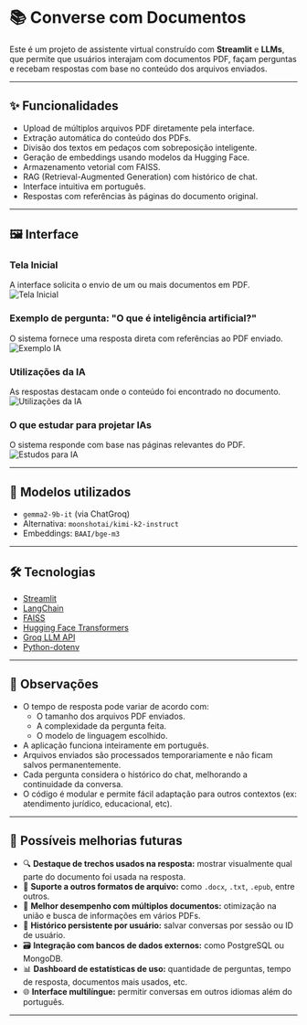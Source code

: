 # 📚 Converse com Documentos

Este é um projeto de assistente virtual construído com **Streamlit** e **LLMs**, que permite que usuários interajam com documentos PDF, façam perguntas e recebam respostas com base no conteúdo dos arquivos enviados.

---

## ✨ Funcionalidades

- Upload de múltiplos arquivos PDF diretamente pela interface.
- Extração automática do conteúdo dos PDFs.
- Divisão dos textos em pedaços com sobreposição inteligente.
- Geração de embeddings usando modelos da Hugging Face.
- Armazenamento vetorial com FAISS.
- RAG (Retrieval-Augmented Generation) com histórico de chat.
- Interface intuitiva em português.
- Respostas com referências às páginas do documento original.

---

## 🖼️ Interface

### Tela Inicial
A interface solicita o envio de um ou mais documentos em PDF.  
![Tela Inicial](https://prnt.sc/i_emOt0xLqFh)

### Exemplo de pergunta: "O que é inteligência artificial?"
O sistema fornece uma resposta direta com referências ao PDF enviado.  
![Exemplo IA](https://prnt.sc/Hl8NNiUA7Guf)

### Utilizações da IA
As respostas destacam onde o conteúdo foi encontrado no documento.  
![Utilizações da IA](https://prnt.sc/bhf221wG77mo)

### O que estudar para projetar IAs
O sistema responde com base nas páginas relevantes do PDF.  
![Estudos para IA](https://prnt.sc/94oJb6TzKx6I)

---

## 🧠 Modelos utilizados

- `gemma2-9b-it` (via ChatGroq)
- Alternativa: `moonshotai/kimi-k2-instruct`
- Embeddings: `BAAI/bge-m3`

---

## 🛠️ Tecnologias

- [Streamlit](https://streamlit.io/)
- [LangChain](https://www.langchain.com/)
- [FAISS](https://github.com/facebookresearch/faiss)
- [Hugging Face Transformers](https://huggingface.co/)
- [Groq LLM API](https://console.groq.com/)
- [Python-dotenv](https://pypi.org/project/python-dotenv/)

---

## 📌 Observações

- O tempo de resposta pode variar de acordo com:
  - O tamanho dos arquivos PDF enviados.
  - A complexidade da pergunta feita.
  - O modelo de linguagem escolhido.
- A aplicação funciona inteiramente em português.
- Arquivos enviados são processados temporariamente e não ficam salvos permanentemente.
- Cada pergunta considera o histórico do chat, melhorando a continuidade da conversa.
- O código é modular e permite fácil adaptação para outros contextos (ex: atendimento jurídico, educacional, etc).

---

## 🧪 Possíveis melhorias futuras

- 🔍 **Destaque de trechos usados na resposta:** mostrar visualmente qual parte do documento foi usada na resposta.
- 📁 **Suporte a outros formatos de arquivo:** como `.docx`, `.txt`, `.epub`, entre outros.
- 🧠 **Melhor desempenho com múltiplos documentos:** otimização na união e busca de informações em vários PDFs.
- 🧾 **Histórico persistente por usuário:** salvar conversas por sessão ou ID de usuário.
- 🗃️ **Integração com bancos de dados externos:** como PostgreSQL ou MongoDB.
- 📊 **Dashboard de estatísticas de uso:** quantidade de perguntas, tempo de resposta, documentos mais usados, etc.
- 🌐 **Interface multilíngue:** permitir conversas em outros idiomas além do português.

---
